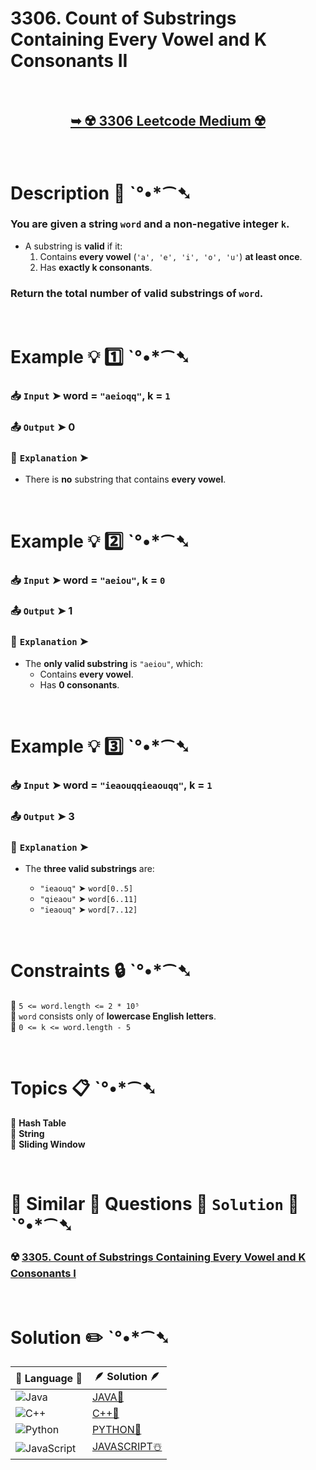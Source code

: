 # 3306. Count of Substrings Containing Every Vowel and K Consonants II

</br>

<h2 align="center"> 

<a href="https://leetcode.com/problems/count-of-substrings-containing-every-vowel-and-k-consonants-ii/description/?envType=daily-question&envId=2025-03-10"><strong>➥ ☢️ 3306 Leetcode Medium ☢️ </strong></a>
</h2>

</br>


# Description 📜 ˋ°•*⁀➷

### You are given a **string** `word` and a **non-negative integer** `k`.  

- A substring is **valid** if it:
  1. Contains **every vowel** (`'a', 'e', 'i', 'o', 'u'`) **at least once**.
  2. Has **exactly k consonants**.

### **Return** the total number of valid substrings of `word`.

</br>

# Example 💡 1️⃣ ˋ°•*⁀➷

  ### 📥 `Input` ➤ word = `"aeioqq"`, k = `1`

  ### 📤 `Output` ➤ 0

  ### 🔦 `Explanation` ➤ 
- There is **no** substring that contains **every vowel**.

</br>

# Example 💡 2️⃣ ˋ°•*⁀➷

  ### 📥 `Input` ➤ word = `"aeiou"`, k = `0`

  ### 📤 `Output` ➤ 1

  ### 🔦 `Explanation` ➤ 
- The **only valid substring** is `"aeiou"`, which:
  - Contains **every vowel**.
  - Has **0 consonants**.

</br>

# Example 💡 3️⃣ ˋ°•*⁀➷

  ### 📥 `Input` ➤ word = `"ieaouqqieaouqq"`, k = `1`

  ### 📤 `Output` ➤ 3

  ### 🔦 `Explanation` ➤ 

- The **three valid substrings** are:

  - `"ieaouq"` ➤ `word[0..5]`
  - `"qieaou"` ➤ `word[6..11]`
  - `"ieaouq"` ➤ `word[7..12]`

</br>

# Constraints 🔒 ˋ°•*⁀➷

🔹 `5 <= word.length <= 2 * 10⁵` </br>
🔹 `word` consists only of **lowercase English letters**. </br>
🔹 `0 <= k <= word.length - 5` </br>

</br>

# Topics 📋 ˋ°•*⁀➷

🔸 **Hash Table**  </br>
🔸 **String**  </br>
🔸 **Sliding Window**  </br>

</br>

# 🌯 Similar 🍲 Questions 🍜 `Solution` 🍱 ˋ°•*⁀➷

### ☢️ [3305. Count of Substrings Containing Every Vowel and K Consonants I](https://github.com/Prakhar-002/LEETCODE/tree/main/%F0%9F%8E%AD%20LEVEL%20wise%20que%20with%20solution%20%F0%9F%8E%AF/%E2%98%A2%EF%B8%8F%20Medium%20%E2%98%A2%EF%B8%8F/%E2%98%A2%EF%B8%8F%20Medium%203305.%20Count%20of%20Substrings%20Containing%20Every%20Vowel%20and%20K%20Consonants%20I%20%E2%98%83%EF%B8%8F%20%F0%9F%8D%81%20%F0%9F%8D%B0%20%F0%9F%8E%B2) </br>

</br>

# Solution ✏️ ˋ°•*⁀➷

| 📒 Language 📒  | 🪶 Solution 🪶 |
| ------------- | ------------- |
|  ![Java](https://img.shields.io/badge/java-%23ED8B00.svg?style=for-the-badge&logo=openjdk&logoColor=white)  | [JAVA🍁](https://github.com/Prakhar-002/LEETCODE/blob/main/%F0%9F%8D%84%20Daily%20Challenge%202025%20%F0%9F%8D%B3/%F0%9F%94%AC%20Examine%20Thoroughly%20%F0%9F%A7%AC/03%20Mar%20%F0%9F%8C%BC/10%20-%2003%20-%202025%20---%203306.%20Count%20of%20Substrings%20Containing%20Every%20Vowel%20and%20K%20Consonants%20II%20%E2%98%83%EF%B8%8F%20%F0%9F%8D%81%20%F0%9F%8D%B0%20%F0%9F%8E%B2/%F0%9F%8D%81JAVA%20-%203306.%20Count%20of%20Substrings%20Containing.java) |
|  ![C++](https://img.shields.io/badge/c++-%2300599C.svg?style=for-the-badge&logo=c%2B%2B&logoColor=white)  | [C++🎲](https://github.com/Prakhar-002/LEETCODE/blob/main/%F0%9F%8D%84%20Daily%20Challenge%202025%20%F0%9F%8D%B3/%F0%9F%94%AC%20Examine%20Thoroughly%20%F0%9F%A7%AC/03%20Mar%20%F0%9F%8C%BC/10%20-%2003%20-%202025%20---%203306.%20Count%20of%20Substrings%20Containing%20Every%20Vowel%20and%20K%20Consonants%20II%20%E2%98%83%EF%B8%8F%20%F0%9F%8D%81%20%F0%9F%8D%B0%20%F0%9F%8E%B2/%F0%9F%8E%B2CPP%20-%203306.%20Count%20of%20Substrings%20Containing%20E.cpp)  |
|  ![Python](https://img.shields.io/badge/python-3670A0?style=for-the-badge&logo=python&logoColor=ffdd54)    | [PYTHON🍰](https://github.com/Prakhar-002/LEETCODE/blob/main/%F0%9F%8D%84%20Daily%20Challenge%202025%20%F0%9F%8D%B3/%F0%9F%94%AC%20Examine%20Thoroughly%20%F0%9F%A7%AC/03%20Mar%20%F0%9F%8C%BC/10%20-%2003%20-%202025%20---%203306.%20Count%20of%20Substrings%20Containing%20Every%20Vowel%20and%20K%20Consonants%20II%20%E2%98%83%EF%B8%8F%20%F0%9F%8D%81%20%F0%9F%8D%B0%20%F0%9F%8E%B2/%F0%9F%8D%B0PYTHON%20-%203306.%20Count%20of%20Substrings%20Containing.py) |
| ![JavaScript](https://img.shields.io/badge/javascript-%23323330.svg?style=for-the-badge&logo=javascript&logoColor=%23F7DF1E)   | [JAVASCRIPT☃️](https://github.com/Prakhar-002/LEETCODE/blob/main/%F0%9F%8D%84%20Daily%20Challenge%202025%20%F0%9F%8D%B3/%F0%9F%94%AC%20Examine%20Thoroughly%20%F0%9F%A7%AC/03%20Mar%20%F0%9F%8C%BC/10%20-%2003%20-%202025%20---%203306.%20Count%20of%20Substrings%20Containing%20Every%20Vowel%20and%20K%20Consonants%20II%20%E2%98%83%EF%B8%8F%20%F0%9F%8D%81%20%F0%9F%8D%B0%20%F0%9F%8E%B2/%E2%98%83%EF%B8%8FJAVASCRIPT%20-%203306.%20Count%20of%20Substrings%20Contai.js) |
